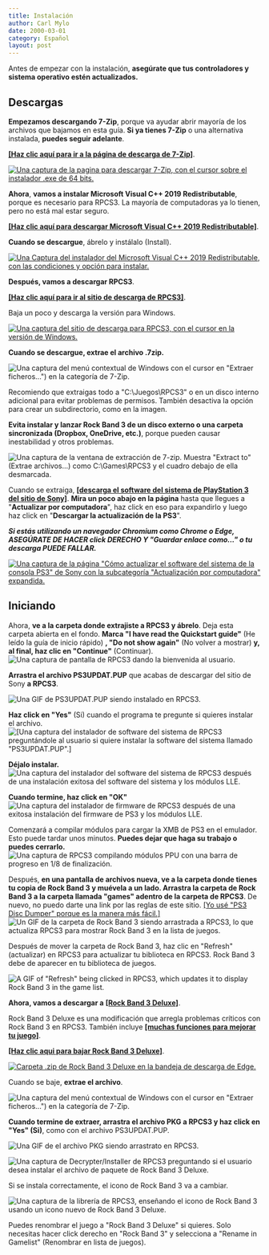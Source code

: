 ```yaml
---
title: Instalación
author: Carl Mylo
date: 2000-03-01
category: Español
layout: post
---
```


Antes de empezar con la instalación, **asegúrate que tus controladores y sistema operativo estén actualizados.**

## Descargas

**Empezamos descargando 7-Zip**, porque va ayudar abrir mayoría de los archivos que bajamos en esta guía. **Si ya tienes 7-Zip** o una alternativa instalada, **puedes seguir adelante**.

[**[Haz clic aquí para ir a la página de descarga de 7-Zip]**](https://7zip-es.updatestar.com/).

[![Una captura de la pagina para descargar 7-Zip, con el cursor sobre el instalador .exe de 64 bits.](https://raw.githubusercontent.com/hmxmilohax/rb3-pc/main/assets/images/inst/7zipes.png)](https://7zip-es.updatestar.com/ "7zip-es.updatestar.com")

**Ahora**, **vamos a instalar Microsoft Visual C++ 2019 Redistributable**, porque es necesario para RPCS3. La mayoría de computadoras ya lo tienen, pero no está mal estar seguro.

[**[Haz clic aquí para descargar Microsoft Visual C++ 2019 Redistributable]**](https://aka.ms/vs/17/release/vc_redist.x64.exe).

**Cuando se descargue**, ábrelo y instálalo (Install). 

[![Una Captura del instalador del Microsoft Visual C++ 2019 Redistributable, con las condiciones y opción para instalar.](https://raw.githubusercontent.com/hmxmilohax/rb3-pc/main/assets/images/inst/mvcpp.png)](https://aka.ms/vs/17/release/vc_redist.x64.exe "Microsoft Visual C++ 2015-22 Redistributable (x64) 14.3833130")

**Después, vamos a descargar RPCS3**.

[**[Haz clic aquí para ir al sitio de descarga de RPCS3]**](https://rpcs3.net/download).

Baja un poco y descarga la versión para Windows.

[![Una captura del sitio de descarga para RPCS3, con el cursor en la versión de Windows.](https://raw.githubusercontent.com/hmxmilohax/rb3-pc/main/assets/images/inst/rpcs3dl.png)](https://rpcs3.net/download "RPCS3 - Download")

**Cuando se descargue, extrae el archivo .7zip.**  

![Una captura del menú contextual de Windows con el cursor en "Extraer ficheros...") en la categoría de 7-Zip.](https://raw.githubusercontent.com/hmxmilohax/rb3-pc/main/assets/images/inst/extractrpcs3es.png "Extraer ficheros...")

Recomiendo que extraigas todo a "C:\\Juegos\\RPCS3" o en un disco interno adicional para evitar problemas de permisos. También desactiva la opción para crear un subdirectorio, como en la imagen.

**Evita instalar y lanzar Rock Band 3 de un disco externo o una carpeta sincronizada (Dropbox, OneDrive, etc.)**, porque pueden causar inestabilidad y otros problemas.  

![Una captura de la ventana de extracción de 7-zip. Muestra "Extract to" (Extrae archivos...) como C:\Games\RPCS3 y el cuadro debajo de ella desmarcada.](https://raw.githubusercontent.com/hmxmilohax/rb3-pc/main/assets/images/inst/extractdires.png "Extract")

Cuando se extraiga, [**[descarga el software del sistema de PlayStation 3 del sitio de Sony]**](https://www.playstation.com/support/hardware/ps3/system-software/). **Mira un poco abajo en la página** hasta que llegues a "**Actualizar por computadora**", haz click en eso para expandirlo y luego haz click en "**Descargar la actualización de la PS3**".

_**Si estás utilizando un navegador Chromium como Chrome o Edge, ASEGÚRATE DE HACER click DERECHO Y "Guardar enlace como..." o tu descarga PUEDE FALLAR.**_

[![Una captura de la página "Cómo actualizar el software del sistema de la consola PS3" de Sony con la subcategoría "Actualización por computadora" expandida.](https://raw.githubusercontent.com/hmxmilohax/rb3-pc/main/assets/images/inst/fwpagees.png)](https://www.playstation.com/support/hardware/ps3/system-software/ "Cómo actualizar el software del sistema de la consola PS3")

## Iniciando

Ahora, **ve a la carpeta donde extrajiste a RPCS3 y ábrelo**. Deja esta carpeta abierta en el fondo. **Marca "I have read the Quickstart guide"** (He leído la guía de inicio rápido) **, "Do not show again"** (No volver a mostrar) **y, al final, haz clic en "Continue"** (Continuar).  
![Una captura de pantalla de RPCS3 dando la bienvenida al usuario.](https://raw.githubusercontent.com/hmxmilohax/rb3-pc/main/assets/images/inst/rpcs3init.png "Welcome to RPCS3 (Bienvenido a RPCS3)")


**Arrastra el archivo PS3UPDAT.PUP** que acabas de descargar del sitio de Sony **a RPCS3**.

![Una GIF de PS3UPDAT.PUP siendo instalado en RPCS3.](https://raw.githubusercontent.com/hmxmilohax/rb3-pc/main/assets/images/inst/rpcs3fwdnd.gif "PST3UPDAT.PUP")

**Haz click en "Yes"** (Si) cuando el programa te pregunte si quieres instalar el archivo.  
![[Una captura del instalador de software del sistema de RPCS3 preguntándole al usuario si quiere instalar la software del sistema llamado "PS3UPDAT.PUP".]](https://raw.githubusercontent.com/hmxmilohax/rb3-pc/main/assets/images/inst/fwinstall.png "RPCS3 Firmware Installer (Instalador de software del sistema de RPCS3)")

**Déjalo instalar.**  
![Una captura del instalador del software del sistema de RPCS3 después de una instalación exitosa del software del sistema y los módulos LLE.](https://raw.githubusercontent.com/hmxmilohax/rb3-pc/main/assets/images/inst/rpcs3fw.png "RPCS3 Firmware Installer (Instalador de software del sistema de RPCS3) en acción")

**Cuando termine, haz click en "OK"**  
![Una captura del instalador de firmware de RPCS3 después de una exitosa instalación del firmware de PS3 y los módulos LLE.](https://raw.githubusercontent.com/hmxmilohax/rb3-pc/main/assets/images/inst/rpcs3fwdone.png "Success (Completo)!")

Comenzará a compilar módulos para cargar la XMB de PS3 en el emulador. Esto puede tardar unos minutos. **Puedes dejar que haga su trabajo o puedes cerrarlo.**  
![Una captura de RPCS3 compilando módulos PPU con una barra de progreso en 1/8 de finalización.](https://raw.githubusercontent.com/hmxmilohax/rb3-pc/main/assets/images/inst/rpcs3fwcomp.png "Compiling PPU modules... (Compilando módulos de PPU...)")

Después, **en una pantalla de archivos nueva, ve a la carpeta donde tienes tu copia de Rock Band 3 y muévela a un lado. Arrastra la carpeta de Rock Band 3 a la carpeta llamada "games" adentro de la carpeta de RPCS3**. De nuevo, no puedo darte una link por las reglas de este sitio. [[Yo usé "PS3 Disc Dumper" porque es la manera más fácil.]](https://youtu.be/gwjRJLHEV7U)  
![Un GIF de la carpeta de Rock Band 3 siendo arrastrada a RPCS3, lo que actualiza RPCS3 para mostrar Rock Band 3 en la lista de juegos.](https://raw.githubusercontent.com/hmxmilohax/rb3-pc/main/assets/images/inst/rpcs3rb3dnd.gif "Rock Band 3 [BLUS30463]")

Después de mover la carpeta de Rock Band 3, haz clic en "Refresh" (actualizar) en RPCS3 para actualizar tu biblioteca en RPCS3. Rock Band 3 debe de aparecer en tu biblioteca de juegos.

![A GIF of "Refresh" being clicked in RPCS3, which updates it to display Rock Band 3 in the game list.](https://raw.githubusercontent.com/hmxmilohax/rb3-pc/main/assets/images/inst/rpcs3refresh.gif "Rock Band 3 [BLUS30463]")

**Ahora, vamos a descargar a** [**[Rock Band 3 Deluxe]**](https://rb3dx.neocities.org/index_es).

Rock Band 3 Deluxe es una modificación que arregla problemas críticos con Rock Band 3 en RPCS3. También incluye [**[muchas funciones para mejorar tu juego]**](https://rb3dx.neocities.org/features_es).


[**[Haz clic aqui para bajar Rock Band 3 Deluxe]**](https://rb3dx.neocities.org/downloads_es).

[![Carpeta .zip de Rock Band 3 Deluxe en la bandeja de descarga de Edge.](https://raw.githubusercontent.com/hmxmilohax/rb3-pc/main/assets/images/inst/rb3dxdles.png)](https://rb3dx.neocities.org/downloads_es "RB3DX-PS3.zip")


Cuando se baje, **extrae el archivo**.

![Una captura del menú contextual de Windows con el cursor en "Extraer ficheros...") en la categoría de 7-Zip.](https://raw.githubusercontent.com/hmxmilohax/rb3-pc/main/assets/images/inst/rb3dxextes.png "Extraer ficheros...")



**Cuando termine de extraer, arrastra el archivo PKG a RPCS3 y haz click en "Yes" (Si)**, como con el archivo PS3UPDAT.PUP.  

![Una GIF de el archivo PKG siendo arrastrato en RPCS3.](https://raw.githubusercontent.com/hmxmilohax/rb3-pc/main/assets/images/inst/rpcs3rb3dxdnd.gif "Rock Band 3 Deluxe PKG")

![Una captura de Decrypter/Installer de RPCS3 preguntando si el usuario desea instalar el archivo de paquete de Rock Band 3 Deluxe.](https://raw.githubusercontent.com/hmxmilohax/rb3-pc/main/assets/images/inst/rpcs3pkg.png "PKG Decrypter/ Installer (Descifrador/Instalador)")

Si se instala correctamente, el icono de Rock Band 3 va a cambiar.

![Una captura de la librería de RPCS3, enseñando el icono de Rock Band 3 usando un icono nuevo de Rock Band 3 Deluxe.](https://raw.githubusercontent.com/hmxmilohax/rb3-pc/main/assets/images/inst/rpcs3rb3dxicon.png "RPCS3 Game List")

Puedes renombrar el juego a "Rock Band 3 Deluxe" si quieres. Solo necesitas hacer click derecho en "Rock Band 3" y selecciona a "Rename in Gamelist" (Renombrar en lista de juegos).